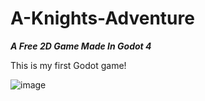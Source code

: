 # A-Knights-Adventure

***A Free 2D Game Made In Godot 4***

This is my first Godot game!

![image](https://github.com/termsite/A-Knights-Adventure/assets/155269189/24a09808-2ccf-4e22-8d78-f82fe6f54ac6)


